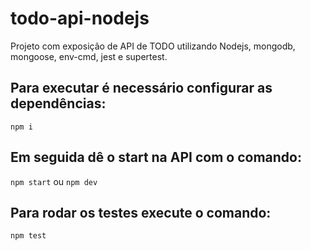 # todo-api-nodejs
Projeto com exposição de API de TODO utilizando Nodejs, mongodb, mongoose, env-cmd, jest e supertest.

## Para executar é necessário configurar as dependências:
`npm i`

## Em seguida dê o start na API com o comando:
`npm start` ou `npm dev`

## Para rodar os testes execute o comando:
`npm test`